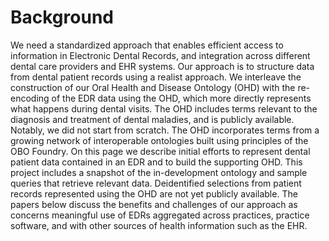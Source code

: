 # Background
We need a standardized approach that enables efficient access to information in Electronic Dental Records, and integration across different dental care providers and EHR systems. Our approach is to structure data from dental patient records using a realist approach. We interleave the construction of our Oral Health and Disease Ontology (OHD) with the re-encoding of the EDR data using the OHD, which more directly represents what happens during dental visits. The OHD includes terms relevant to the diagnosis and treatment of dental maladies, and is publicly available. Notably, we did not start from scratch. The OHD incorporates terms from a growing network of interoperable ontologies built using principles of the OBO Foundry. On this page we describe initial efforts to represent dental patient data contained in an EDR and to build the supporting OHD. This project includes a snapshot of the in-development ontology and sample queries that retrieve relevant data. Deidentified selections from patient records represented using the OHD are not yet publicly available. The papers below discuss the benefits and challenges of our approach as concerns meaningful use of EDRs aggregated across practices, practice software, and with other sources of health information such as the EHR.
